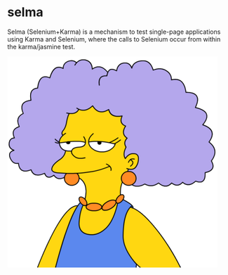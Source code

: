 # selma

Selma (Selenium+Karma) is a mechanism to test single-page applications using Karma and Selenium, where the calls to Selenium occur from within the karma/jasmine test.

![Selma](selma.png)